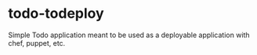 todo-todeploy
=============

Simple Todo application meant to be used as a deployable application with chef, puppet, etc.
